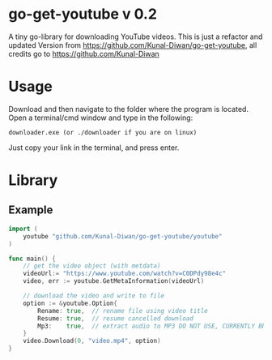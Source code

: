 # go-get-youtube v 0.2
A tiny go-library for downloading YouTube videos.
This is just a refactor and updated Version from https://github.com/Kunal-Diwan/go-get-youtube, all credits go to https://github.com/Kunal-Diwan
# Usage
Download and then navigate to the folder where the program is located. 
Open a terminal/cmd window and type in the following:
```
downloader.exe (or ./downloader if you are on linux)
```
Just copy your link in the terminal, and press enter.

# Library

## Example
```go
import (
	youtube "github.com/Kunal-Diwan/go-get-youtube/youtube"
)

func main() {
	// get the video object (with metdata)
	videoUrl:= "https://www.youtube.com/watch?v=C0DPdy98e4c"
	video, err := youtube.GetMetaInformation(videoUrl)

	// download the video and write to file
	option := &youtube.Option{
		Rename: true,  // rename file using video title
		Resume: true,  // resume cancelled download
		Mp3:    true,  // extract audio to MP3 DO NOT USE, CURRENTLY BROKEN
	}
	video.Download(0, "video.mp4", option)
}
```



